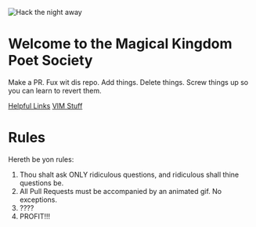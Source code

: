 ![Hack the night away](https://media.giphy.com/media/LmNwrBhejkK9EFP504/giphy.gif)

# Welcome to the Magical Kingdom Poet Society
Make a PR. Fux wit dis repo. Add things. Delete things. Screw things up so you can learn to revert them.

[Helpful Links](HelpfulLinks.md)
[VIM Stuff](VIM.md)

# Rules
Hereth be yon rules:
1. Thou shalt ask ONLY ridiculous questions, and ridiculous shall thine questions be.
2. All Pull Requests must be accompanied by an animated gif. No exceptions.
3. ????
4. PROFIT!!!
